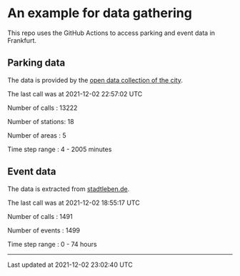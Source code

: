 # An example for data gathering

This repo uses the GitHub Actions to access parking and event data in Frankfurt.

## Parking data
The data is provided by the [open data collection of the city](https://www.offenedaten.frankfurt.de/).

The last call was at 2021-12-02 22:57:02 UTC

Number of calls   : 13222

Number of stations:    18

Number of areas   :     5

Time step range   :     4 -  2005 minutes


## Event data
The data is extracted from [stadtleben.de](https://stadtleben.de/frankfurt/).

The last call was at 2021-12-02 18:55:17 UTC

Number of calls   : 1491

Number of events  : 1499

Time step range   :    0 -   74 hours


----

Last updated at 2021-12-02 23:02:40 UTC
